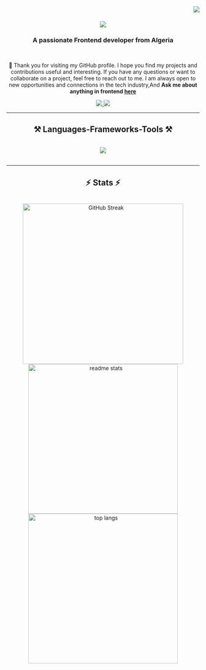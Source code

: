 <img align="right" src="https://visitor-badge.laobi.icu/badge?page_id=Kralil-Moussaab.Kralil-Moussaab" />

<h1 align="center">
    <img src="https://readme-typing-svg.herokuapp.com/?font=Righteous&size=35&center=true&vCenter=true&width=500&height=70&duration=4000&lines=Hi+There!+👋;+I'm+Kralil+Moussaab!;" />
</h1>

<h3 align="center">A passionate Frontend developer from Algeria</h3>

<br/>

<div align="center">
 


💬 Thank you for visiting my GitHub profile. I hope you find my projects and contributions useful and interesting. If you have any questions or want to collaborate on a project, feel free to reach out to me. I am always open to new opportunities and connections in the tech industry,And **Ask me about anything in frontend [here](https://github.com/Kralil-Moussaab/)**


 </div>
 
<div align="center"> 
  <a href="mailto:pedro.sales.kralilmoussaab@gmail.com">
    <img src="https://img.shields.io/badge/Gmail-333333?style=for-the-badge&logo=gmail&logoColor=red" />
  </a>
  <a href="https://kralil-moussaab.netlify.app" target="_blank">
     <img src="https://img.shields.io/badge/Portfolio-FF5722?style=for-the-badge&logo=todoist&logoColor=white" target="_blank" />
  </a>
</div>

 <hr/>
 
<h2 align="center">⚒️ Languages-Frameworks-Tools ⚒️</h2>
<br/>
<div align="center">
    <img src="https://skillicons.dev/icons?i=c,java,html,css,javascript,react,bootstrap,tailwind,nodejs,mui,vscode,github,figma,git,r" />
</div>

<br/>
<hr/>

<h2 align="center">⚡ Stats ⚡</h2>
<br>
<div align=center>
  <img width=418 src="https://streak-stats.demolab.com?user=kralil-moussaab&theme=react&border_radius=13.9" alt="GitHub Streak"/>
  <img width=390 src="https://github-readme-stats.vercel.app/api?username=kralil-moussaab&show_icons=true&theme=react" alt="readme stats" />
  <br/>
  <img width=390 align="center" src="https://github-readme-stats.vercel.app/api/top-langs/?username=kralil-moussaab&layout=compact&show_icons=true&theme=react" alt="top langs" />
</div>

